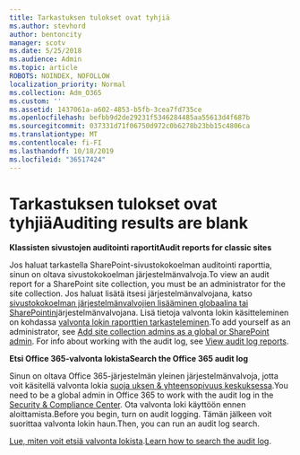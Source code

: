 ```yaml
---
title: Tarkastuksen tulokset ovat tyhjiä
ms.author: stevhord
author: bentoncity
manager: scotv
ms.date: 5/25/2018
ms.audience: Admin
ms.topic: article
ROBOTS: NOINDEX, NOFOLLOW
localization_priority: Normal
ms.collection: Adm_O365
ms.custom: ''
ms.assetid: 1437061a-a602-4853-b5fb-3cea7fd735ce
ms.openlocfilehash: befbb9d2de29231f5346284485aa55613d4f687b
ms.sourcegitcommit: 037331d71f06750d972c0b6278b23bb15c4806ca
ms.translationtype: MT
ms.contentlocale: fi-FI
ms.lasthandoff: 10/18/2019
ms.locfileid: "36517424"
---
```

# <a name="auditing-results-are-blank"></a><span data-ttu-id="588ad-102">Tarkastuksen tulokset ovat tyhjiä</span><span class="sxs-lookup"><span data-stu-id="588ad-102">Auditing results are blank</span></span>

 <span data-ttu-id="588ad-103">**Klassisten sivustojen auditointi raportit**</span><span class="sxs-lookup"><span data-stu-id="588ad-103">**Audit reports for classic sites**</span></span>
  
<span data-ttu-id="588ad-104">Jos haluat tarkastella SharePoint-sivustokokoelman auditointi raporttia, sinun on oltava sivustokokoelman järjestelmänvalvoja.</span><span class="sxs-lookup"><span data-stu-id="588ad-104">To view an audit report for a SharePoint site collection, you must be an administrator for the site collection.</span></span> <span data-ttu-id="588ad-105">Jos haluat lisätä itsesi järjestelmänvalvojana, katso [sivustokokoelman järjestelmänvalvojien lisääminen globaalina tai SharePointin](https://go.microsoft.com/fwlink/?linkid=869390)järjestelmänvalvojana. Lisä tietoja valvonta lokin käsitteleminen on kohdassa [valvonta lokin raporttien tarkasteleminen](https://go.microsoft.com/fwlink/?linkid=395237).</span><span class="sxs-lookup"><span data-stu-id="588ad-105">To add yourself as an administrator, see [Add site collection admins as a global or SharePoint admin](https://go.microsoft.com/fwlink/?linkid=869390). For info about working with the audit log, see [View audit log reports](https://go.microsoft.com/fwlink/?linkid=395237).</span></span> 
  
 <span data-ttu-id="588ad-106">**Etsi Office 365-valvonta lokista**</span><span class="sxs-lookup"><span data-stu-id="588ad-106">**Search the Office 365 audit log**</span></span>
  
<span data-ttu-id="588ad-107">Sinun on oltava Office 365-järjestelmän yleinen järjestelmänvalvoja, jotta voit käsitellä valvonta lokia [suoja uksen &amp; yhteensopivuus keskuksessa](https://protection.office.com).</span><span class="sxs-lookup"><span data-stu-id="588ad-107">You need to be a global admin in Office 365 to work with the audit log in the [Security &amp; Compliance Center](https://protection.office.com).</span></span> <span data-ttu-id="588ad-108">Ota valvonta loki käyttöön ennen aloittamista.</span><span class="sxs-lookup"><span data-stu-id="588ad-108">Before you begin, turn on audit logging.</span></span> <span data-ttu-id="588ad-109">Tämän jälkeen voit suorittaa valvonta lokin haun.</span><span class="sxs-lookup"><span data-stu-id="588ad-109">Then, you can run an audit log search.</span></span> 
  
<span data-ttu-id="588ad-110">[Lue, miten voit etsiä valvonta lokista](https://go.microsoft.com/fwlink/?linkid=708432).</span><span class="sxs-lookup"><span data-stu-id="588ad-110">[Learn how to search the audit log](https://go.microsoft.com/fwlink/?linkid=708432).</span></span>
  

